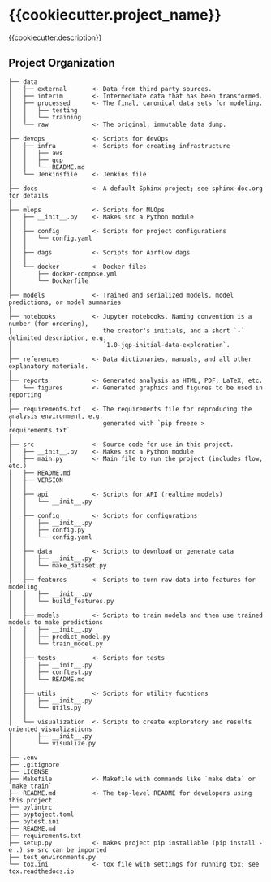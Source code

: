{{cookiecutter.project_name}}
==============================

{{cookiecutter.description}}

Project Organization
------------

    ├── data
    │   ├── external       <- Data from third party sources.
    │   ├── interim        <- Intermediate data that has been transformed.
    │   ├── processed      <- The final, canonical data sets for modeling.
    │   │   ├── testing
    │   │   └── training
    │   └── raw            <- The original, immutable data dump.
    │
    ├── devops             <- Scripts for devOps
    │   ├── infra          <- Scripts for creating infrastructure
    │   │   ├── aws
    │   │   ├── gcp
    │   │   └── README.md
    │   └── Jenkinsfile    <- Jenkins file
    │
    ├── docs               <- A default Sphinx project; see sphinx-doc.org for details
    │
    ├── mlops              <- Scripts for MLOps
    │   ├── __init__.py    <- Makes src a Python module
    │   │
    │   ├── config         <- Scripts for project configurations
    │   │   └── config.yaml
    │   │
    │   ├── dags           <- Scripts for Airflow dags
    │   │
    │   └── docker         <- Docker files
    │       ├── docker-compose.yml
    │       └── Dockerfile
    │
    ├── models             <- Trained and serialized models, model predictions, or model summaries
    │
    ├── notebooks          <- Jupyter notebooks. Naming convention is a number (for ordering),
    │                         the creator's initials, and a short `-` delimited description, e.g.
    │                         `1.0-jqp-initial-data-exploration`.
    │
    ├── references         <- Data dictionaries, manuals, and all other explanatory materials.
    │
    ├── reports            <- Generated analysis as HTML, PDF, LaTeX, etc.
    │   └── figures        <- Generated graphics and figures to be used in reporting
    │
    ├── requirements.txt   <- The requirements file for reproducing the analysis environment, e.g.
    │                         generated with `pip freeze > requirements.txt`
    │
    ├── src                <- Source code for use in this project.
    │   ├── __init__.py    <- Makes src a Python module
    │   ├── main.py        <- Main file to run the project (includes flow, etc.)
    │   ├── README.md
    │   ├── VERSION
    │   │
    │   ├── api            <- Scripts for API (realtime models)
    │   │   └── __init__.py
    │   │
    │   ├── config         <- Scripts for configurations
    │   │   ├── __init__.py
    │   │   ├── config.py
    │   │   └── config.yaml
    │   │
    │   ├── data           <- Scripts to download or generate data
    │   │   ├── __init__.py
    │   │   └── make_dataset.py
    │   │
    │   ├── features       <- Scripts to turn raw data into features for modeling
    │   │   ├── __init__.py
    │   │   └── build_features.py
    │   │
    │   ├── models         <- Scripts to train models and then use trained models to make predictions
    │   │   ├── __init__.py
    │   │   ├── predict_model.py
    │   │   └── train_model.py
    │   │
    │   ├── tests          <- Scripts for tests
    │   │   ├── __init__.py
    │   │   ├── conftest.py
    │   │   └── README.md
    │   │
    │   ├── utils          <- Scripts for utility fucntions
    │   │   ├── __init__.py
    │   │   └── utils.py
    │   │
    │   └── visualization  <- Scripts to create exploratory and results oriented visualizations
    │       ├── __init__.py
    │       └── visualize.py
    │
    ├── .env
    ├── .gitignore
    ├── LICENSE
    ├── Makefile           <- Makefile with commands like `make data` or `make train`
    ├── README.md          <- The top-level README for developers using this project.
    ├── pylintrc
    ├── pyptoject.toml
    ├── pytest.ini
    ├── README.md
    ├── requirements.txt
    ├── setup.py           <- makes project pip installable (pip install -e .) so src can be imported
    ├── test_environments.py
    └── tox.ini            <- tox file with settings for running tox; see tox.readthedocs.io

